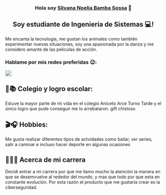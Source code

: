 <h3 align="center">
Hola soy <a href="" target="_blank" rel="noreferrer">Silvana Noelia Bamba Sossa</a> 👋
</h3>
<h2 align="center">
Soy estudiante de Ingenieria de Sistemas  💻!
</h2>

Me encanta la tecnología, me gustan los animales como también experimentar nuevas situaciones, soy una apasionada por la danza y me considero amante de las peliculas de acción.

### Hablame por mis redes preferidas 😉:

<a href="https://instagram.com/"><img align="left" src="https://raw.githubusercontent.com/yushi1007/yushi1007/main/images/instagram.svg" alt="Silvana Noelia | Instagram" width="21px"/></a>

</br>

## 🍎📚 Colegio y logro escolar: 

Estuve la mayor parte de mi vida en el colegio Aniceto Arce Turno Tarde y el único logro que pude conseguir me lo arrebataron.
gift chistoso

## 🎬🎧 Hobbies: 

Me gusta realizar diferentes tipos de actvidades como bailar, ver series, salir a caminar e incluso hacer deporte en algunas ocasiones

## 🦿👩‍💻 Acerca de mi carrera

Decidi entrar a mi carrera por que me llamo mucho la atención la manera en que se desemvuelve al rededor del mundo, y mas que todo por que esta en constante evolución. Por esta razón el producto que me gustaria crear es la ciberseguridad.

##

